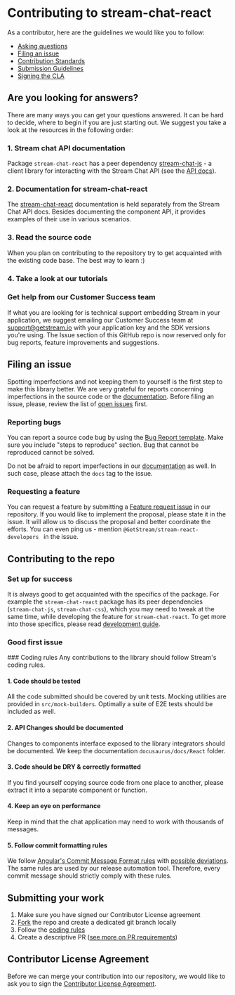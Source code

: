 # Contributing to stream-chat-react

As a contributor, here are the guidelines we would like you to follow:

- [Asking questions](#asking-questions)
- [Filing an issue](#filing-an-issue)
- [Contribution Standards](#coding-standards)
- [Submission Guidelines](#submission-guidelines)
- [Signing the CLA](#contributor-licence-agreement)


## <a name="asking-questions"></a>Are you looking for answers?
There are many ways you can get your questions answered. It can be hard to decide, where to begin if you are just starting out. We suggest you take a look at the resources in the following order:

### 1. Stream chat API documentation
Package `stream-chat-react`  has a peer dependency [stream-chat-js](https://github.com/GetStream/stream-chat-js) - a client library for interacting with the Stream Chat API (see the [API docs](https://getstream.io/chat/docs/javascript/?language=javascript)).

### 2. Documentation for stream-chat-react
The [stream-chat-react](https://getstream.io/chat/docs/sdk/react/) documentation is held separately from the Stream Chat API docs. Besides documenting the component API, it provides examples of their use in various scenarios.

### 3. Read the source code
When you plan on contributing to the repository try to get acquainted with the existing code base. The best way to learn :)

### 4. Take a look at our tutorials


### Get help from our Customer Success team
If what you are looking for is technical support embedding Stream in your application, we suggest emailing our Customer Success team at support@getstream.io with your application key and the SDK versions you're using. The Issue section of this GitHub repo is now reserved only for bug reports, feature improvements and suggestions.


## <a name="filing-an-issue"></a>Filing an issue
Spotting imperfections and not keeping them to yourself is the first step to make this library better. We are very grateful for reports concerning imperfections in the source code or the [documentation]((https://getstream.io/chat/docs/sdk/react/)). Before filing an issue, please, review the list of [open issues](https://github.com/GetStream/stream-chat-react/issues) first.

### Reporting bugs
You can report a source code bug by using the [Bug Report template](https://github.com/GetStream/stream-chat-react/issues/new/choose). Make sure you include "steps to reproduce" section. Bug that cannot be reproduced cannot be solved.

Do not be afraid to report imperfections in our [documentation]((https://getstream.io/chat/docs/sdk/react/)) as well. In such case, please attach the `docs` tag to the issue.


### Requesting a feature
You can request a feature by submitting a [Feature request issue](https://github.com/GetStream/stream-chat-react/issues/new?assignees=&labels=feature&template=feature_request.md&title=) in our repository. If you would like to implement the proposal, please state it in the issue. It will allow us to discuss the proposal and better coordinate the efforts. You can even ping us - mention `@GetStream/stream-react-developers ` in the issue.

## <a name="contribution-standards"></a> Contributing to the repo

### Set up for success
It is always good to get acquainted with the specifics of the package. For example the `stream-chat-react` package has its peer dependencies (`stream-chat-js`, `stream-chat-css`), which you may need to tweak at the same time, while developing the feature for `stream-chat-react`. To get more into those specifics, please read [development guide](./developers/DEVELOPMENT.md).

### Good first issue

###<a name="#coding-rules"></a> Coding rules
Any contributions to the library should follow Stream's coding rules.

#### 1. Code should be tested
All the code submitted should be covered by unit tests. Mocking utilities are provided in `src/mock-builders`. Optimally a suite of E2E tests should be included as well.

#### 2. API Changes should be documented
Changes to components interface exposed to the library integrators should be documented. We keep the documentation `docusaurus/docs/React` folder.

#### 3. Code should be DRY & correctly formatted
If you find yourself copying source code from one place to another, please extract it into a separate component or function.

#### 4. Keep an eye on performance
Keep in mind that the chat application may need to work with thousands of messages.

#### 5. Follow commit formatting rules
We follow [Angular's Commit Message Format rules](https://github.com/angular/angular/blob/master/CONTRIBUTING.md#-commit-message-format) with [possible deviations](./developers/COMMIT.md). The same rules are used by our release automation tool. Therefore, every commit message should strictly comply with these rules.


## <a name="submission-guidelines"></a> Submitting your work
1. Make sure you have signed our Contributor License agreement
2. [Fork](https://docs.github.com/en/github/getting-started-with-github/fork-a-repo) the repo and create a dedicated git branch locally
3. Follow the [coding rules](#coding-rules)
4. Create a descriptive PR ([see more on PR requirements](./developers/PR_REVIEW.md))


## <a name="contributor-licence-agreement"></a> Contributor License Agreement
Before we can merge your contribution into our repository, we would like to ask you to sign the [Contributor License Agreement](https://docs.google.com/forms/d/e/1FAIpQLScFKsKkAJI7mhCr7K9rEIOpqIDThrWxuvxnwUq2XkHyG154vQ/viewform).

